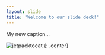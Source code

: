 ```yaml
---
layout: slide
title: "Welcome to our slide deck!"
---
```


My new caption...

![jetpacktocat](https://octodex.github.com/images/jetpacktocat.png)
{: .center}
